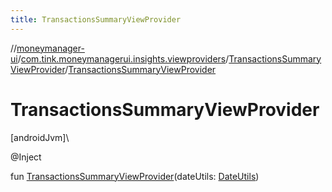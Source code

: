 ```yaml
---
title: TransactionsSummaryViewProvider
---
```

//[moneymanager-ui](../../../index.html)/[com.tink.moneymanagerui.insights.viewproviders](../index.html)/[TransactionsSummaryViewProvider](index.html)/[TransactionsSummaryViewProvider](-transactions-summary-view-provider.html)



# TransactionsSummaryViewProvider



[androidJvm]\




@Inject



fun [TransactionsSummaryViewProvider](-transactions-summary-view-provider.html)(dateUtils: [DateUtils](../../se.tink.utils/-date-utils/index.html))




